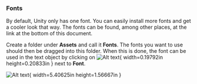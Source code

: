### Fonts

By default, Unity only has one font. You can easily install more fonts and
get a cooler look that way. The fonts can be found, among other places, at the link
at the bottom of this document.

Create a folder under **Assets** and call it **Fonts**. The fonts you
want to use should then be dragged into this folder. When this is done,
the font can be used in the text object by clicking on
![Alt text](media/image56.png){ width=0.19792in height=0.20833in } next to **Font**.

![Alt text](media/image57.png){ width=5.40625in height=1.56667in }
